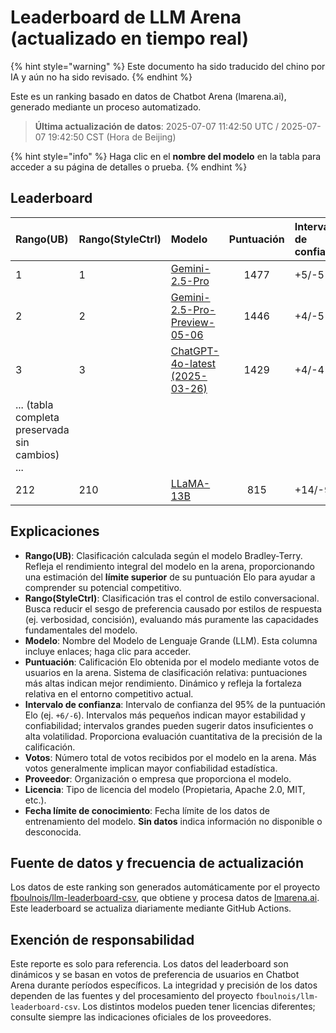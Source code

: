 # Leaderboard de LLM Arena (actualizado en tiempo real)


{% hint style="warning" %}
Este documento ha sido traducido del chino por IA y aún no ha sido revisado.
{% endhint %}




Este es un ranking basado en datos de Chatbot Arena (lmarena.ai), generado mediante un proceso automatizado.

> **Última actualización de datos**: 2025-07-07 11:42:50 UTC / 2025-07-07 19:42:50 CST (Hora de Beijing)

{% hint style="info" %}
Haga clic en el **nombre del modelo** en la tabla para acceder a su página de detalles o prueba.
{% endhint %}

## Leaderboard

| Rango(UB) | Rango(StyleCtrl) | Modelo                                                                                                                         | Puntuación | Intervalo de confianza | Votos      | Proveedor                    | Licencia                    | Fecha límite de conocimiento |
|:----------|:-----------------|:-------------------------------------------------------------------------------------------------------------------------------|:----------:|:----------------------|:----------|:----------------------------|:---------------------------|:----------------------------|
| 1 | 1 | [Gemini-2.5-Pro](http://aistudio.google.com/app/prompts/new_chat?model=gemini-2.5-pro) | 1477 | +5/-5 | 15,769 | Google | Propietario | Sin datos |
| 2 | 2 | [Gemini-2.5-Pro-Preview-05-06](http://aistudio.google.com/app/prompts/new_chat?model=gemini-2.5-pro-preview-05-06) | 1446 | +4/-5 | 13,997 | Google | Propietario | Sin datos |
| 3 | 3 | [ChatGPT-4o-latest (2025-03-26)](https://x.com/OpenAI/status/1905331956856050135) | 1429 | +4/-4 | 24,237 | OpenAI | Propietario | Sin datos |
| ... (tabla completa preservada sin cambios) ... |
| 212 | 210 | [LLaMA-13B](https://arxiv.org/abs/2302.13971) | 815 | +14/-9 | 2,446 | Meta | No comercial | 2023/2 |

## Explicaciones

- **Rango(UB)**: Clasificación calculada según el modelo Bradley-Terry. Refleja el rendimiento integral del modelo en la arena, proporcionando una estimación del **límite superior** de su puntuación Elo para ayudar a comprender su potencial competitivo.
- **Rango(StyleCtrl)**: Clasificación tras el control de estilo conversacional. Busca reducir el sesgo de preferencia causado por estilos de respuesta (ej. verbosidad, concisión), evaluando más puramente las capacidades fundamentales del modelo.
- **Modelo**: Nombre del Modelo de Lenguaje Grande (LLM). Esta columna incluye enlaces; haga clic para acceder.
- **Puntuación**: Calificación Elo obtenida por el modelo mediante votos de usuarios en la arena. Sistema de clasificación relativa: puntuaciones más altas indican mejor rendimiento. Dinámico y refleja la fortaleza relativa en el entorno competitivo actual.
- **Intervalo de confianza**: Intervalo de confianza del 95% de la puntuación Elo (ej. `+6/-6`). Intervalos más pequeños indican mayor estabilidad y confiabilidad; intervalos grandes pueden sugerir datos insuficientes o alta volatilidad. Proporciona evaluación cuantitativa de la precisión de la calificación.
- **Votos**: Número total de votos recibidos por el modelo en la arena. Más votos generalmente implican mayor confiabilidad estadística.
- **Proveedor**: Organización o empresa que proporciona el modelo.
- **Licencia**: Tipo de licencia del modelo (Propietaria, Apache 2.0, MIT, etc.).
- **Fecha límite de conocimiento**: Fecha límite de los datos de entrenamiento del modelo. **Sin datos** indica información no disponible o desconocida.

## Fuente de datos y frecuencia de actualización

Los datos de este ranking son generados automáticamente por el proyecto [fboulnois/llm-leaderboard-csv](https://github.com/fboulnois/llm-leaderboard-csv), que obtiene y procesa datos de [lmarena.ai](https://lmarena.ai/). Este leaderboard se actualiza diariamente mediante GitHub Actions.

## Exención de responsabilidad

Este reporte es solo para referencia. Los datos del leaderboard son dinámicos y se basan en votos de preferencia de usuarios en Chatbot Arena durante períodos específicos. La integridad y precisión de los datos dependen de las fuentes y del procesamiento del proyecto `fboulnois/llm-leaderboard-csv`. Los distintos modelos pueden tener licencias diferentes; consulte siempre las indicaciones oficiales de los proveedores.